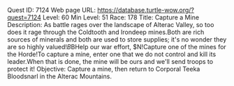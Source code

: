 Quest ID: 7124
Web page URL: https://database.turtle-wow.org/?quest=7124
Level: 60
Min Level: 51
Race: 178
Title: Capture a Mine
Description: As battle rages over the landscape of Alterac Valley, so too does it rage through the Coldtooth and Irondeep mines.Both are rich sources of minerals and both are used to store supplies; it's no wonder they are so highly valued!$B$BHelp our war effort, $N!Capture one of the mines for the Horde!To capture a mine, enter one that we do not control and kill its leader.When that is done, the mine will be ours and we'll send troops to protect it!
Objective: Capture a mine, then return to Corporal Teeka Bloodsnarl in the Alterac Mountains.
